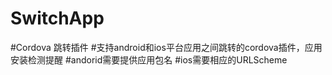 # SwitchApp

#Cordova 跳转插件
#支持android和ios平台应用之间跳转的cordova插件，应用安装检测提醒
#andorid需要提供应用包名
#ios需要相应的URLScheme
